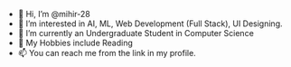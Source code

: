 - 👋 Hi, I’m @mihir-28
- 👀 I’m interested in AI, ML, Web Development (Full Stack), UI Designing.
- 🌱 I’m currently an Undergraduate Student in Computer Science 
- 💞️ My Hobbies include Reading
- 📫 You can reach me from the link in my profile.

<!---
mihir-28/mihir-28 is a ✨ special ✨ repository because its `README.md` (this file) appears on your GitHub profile.
You can click the Preview link to take a look at your changes.
--->
